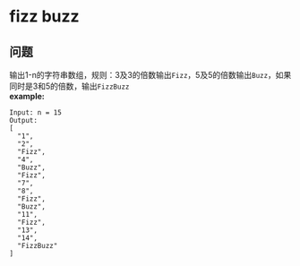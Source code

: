 # fizz buzz
## 问题
输出1-n的字符串数组，规则：3及3的倍数输出`Fizz`，5及5的倍数输出`Buzz`，如果同时是3和5的倍数，输出`FizzBuzz`  
**example:**
```
Input: n = 15  
Output:  
[
  "1",
  "2",
  "Fizz",
  "4",
  "Buzz",
  "Fizz",
  "7",
  "8",
  "Fizz",
  "Buzz",
  "11",
  "Fizz",
  "13",
  "14",
  "FizzBuzz"
]
```